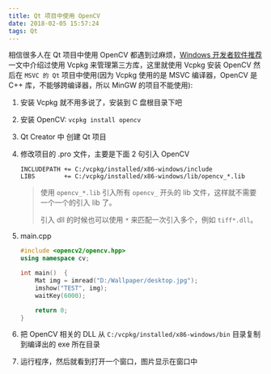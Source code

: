 ```yaml
---
title: Qt 项目中使用 OpenCV
date: 2018-02-05 15:57:24
tags: Qt
---
```


相信很多人在 Qt 项目中使用 OpenCV 都遇到过麻烦，[Windows 开发者软件推荐](http://qtdebug.com/windows-develop-software/) 一文中介绍过使用 Vcpkg 来管理第三方库，这里就使用 Vcpkg 安装 OpenCV 然后在 `MSVC 的 Qt` 项目中使用(因为 Vcpkg 使用的是 MSVC 编译器，OpenCV 是 C++ 库，不能够跨编译器，所以 MinGW 的项目不能使用):

1. 安装 Vcpkg 就不用多说了，安装到 C 盘根目录下吧

2. 安装 OpenCV: `vcpkg install opencv`

3. Qt Creator 中 创建 Qt 项目

4. 修改项目的 .pro 文件，主要是下面 2 句引入 OpenCV

   ```
   INCLUDEPATH += C:/vcpkg/installed/x86-windows/include
   LIBS        += C:/vcpkg/installed/x86-windows/lib/opencv_*.lib
   ```

   > 使用 `opencv_*.lib` 引入所有 `opencv_` 开头的 lib 文件，这样就不需要一个一个的引入 lib 了。
   >
   > 引入 dll 的时候也可以使用 `*` 来匹配一次引入多个，例如 `tiff*.dll`。

5. main.cpp

   ```cpp
   #include <opencv2/opencv.hpp>
   using namespace cv;

   int main()  {
       Mat img = imread("D:/Wallpaper/desktop.jpg");
       imshow("TEST", img);
       waitKey(6000);

       return 0;
   }
   ```

6. 把 OpenCV 相关的 DLL 从 `C:/vcpkg/installed/x86-windows/bin` 目录复制到编译出的 exe 所在目录

7. 运行程序，然后就看到打开一个窗口，图片显示在窗口中


